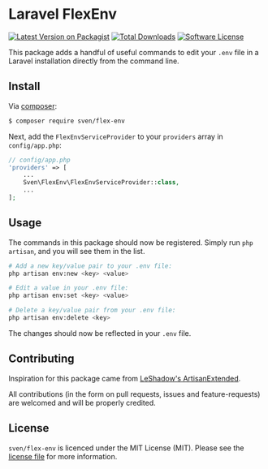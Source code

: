 # Laravel FlexEnv

[![Latest Version on Packagist][ico-version]][link-packagist]
[![Total Downloads][ico-downloads]][link-downloads]
[![Software License][ico-license]](LICENSE.md)

This package adds a handful of useful commands to edit your `.env` file in a
Laravel installation directly from the command line.

## Install

Via [composer](http://getcomposer.org):

```bash
$ composer require sven/flex-env
```

Next, add the `FlexEnvServiceProvider` to your `providers` array in `config/app.php`:

```php
// config/app.php
'providers' => [
    ...
    Sven\FlexEnv\FlexEnvServiceProvider::class,
    ...
];
```

## Usage

The commands in this package should now be registered. Simply run `php artisan`,
and you will see them in the list.

```bash
# Add a new key/value pair to your .env file:
php artisan env:new <key> <value>

# Edit a value in your .env file:
php artisan env:set <key> <value>

# Delete a key/value pair from your .env file:
php artisan env:delete <key>
```

The changes should now be reflected in your `.env` file.

## Contributing
Inspiration for this package came from [LeShadow's ArtisanExtended](https://github.com/LeShadow/ArtisanExtended).

All contributions (in the form on pull requests, issues and feature-requests) are
welcomed and will be properly credited.

## License

`sven/flex-env` is licenced under the MIT License (MIT). Please see the
[license file](LICENSE.md) for more information.

[ico-version]: https://img.shields.io/packagist/v/sven/flex-env.svg?style=flat-square
[ico-license]: https://img.shields.io/badge/license-MIT-green.svg?style=flat-square
[ico-downloads]: https://img.shields.io/packagist/dt/sven/flex-env.svg?style=flat-square

[link-packagist]: https://packagist.org/packages/sven/flex-env
[link-downloads]: https://packagist.org/packages/sven/flex-env